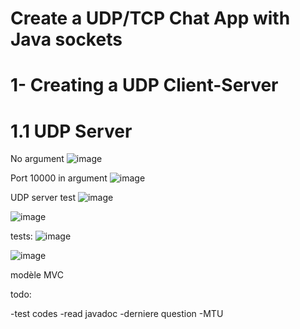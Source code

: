 # Create a UDP/TCP Chat App with Java sockets

# 1- Creating a UDP Client-Server

# 1.1 UDP Server

No argument
![image](https://github.com/user-attachments/assets/7bbcf6a8-6728-4b3c-baf2-e7917316cbda)

Port 10000 in argument
![image](https://github.com/user-attachments/assets/3bd547bc-5230-4a73-ab22-0c31857bd92c)


UDP server test
![image](https://github.com/user-attachments/assets/4bfcefde-9760-47ca-a30c-dc3b36499766)


![image](https://github.com/user-attachments/assets/607fd557-8dd3-46a4-8203-6a1eb4791210)

tests:
![image](https://github.com/user-attachments/assets/b21a319e-7ba2-4b4b-8473-ac9199dd307c)


![image](https://github.com/user-attachments/assets/611e2191-08bd-4ef2-bbac-65f9891150d5)


modèle MVC


todo:

-test codes
-read javadoc
-derniere question
-MTU
